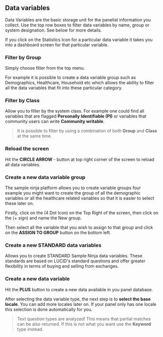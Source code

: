 ## Data variables

Data Variables are the basic storage unit for the panelist information you collect. Use the top row boxes to filter data variables by name, group or system designation. See below for more details.

If you click on the Statistics Icon for a particular data variable it takes you into a dashboard screen for that particular variable.

### Filter by Group

Simply choose filter from the top menu.

For example it is possible to create a data variable group such as Demographics, Healthcare, Household etc which allows the ability to filter all the data variables that fit into these particular category.

### Filter by Class

Allow you to filter by the system class. For example one could find all variables that are flagged **Personally Identifiable (PI)** or variables that community users can write **Community writable**.

> It is possible to filter by using a combination of both **Group** and **Class** at the same time.

### Reload the screen

Hit the **CIRCLE ARROW** - button at top right corner of the screen to reload all data variables.

### Create a new data variable group

The sample ninja platform allows you to create variable groups four example you might want to create the group of all the demographic variables or all the healthcare related variables so that it is easier to select these later on.

Firstly, click on the (4 Dot Icon) on the Top Right of the screen, then click on the (+ sign) and name the New group.

Then select all the variable that you wish to assign to that group and click on the **ASSIGN TO GROUP** button on the bottom left.

### Create a new STANDARD data variables

Allows you to create STANDARD Sample Ninja data variables. These standards are based on LUCID's standard questions and offer greater flexibility in terms of buying and selling from exchanges.

### Create a new data variable

Hit the **PLUS** button to create a new data available in you panel database.

After selecting the data variable type, the next step is to **select the base locale**. You can add more locales later on. If your panel only has one locale this selection is done automatically for you.

> Text question types are analyzed! This means that partial matches can be also returned. If this is not what you want use the **Keyword** type instead.
